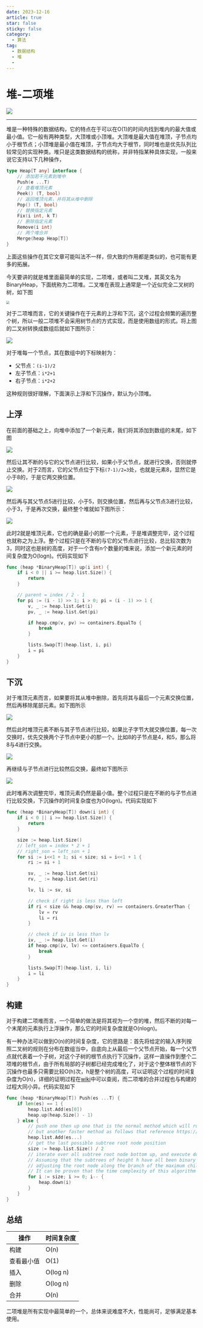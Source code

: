 ```yaml
---
date: 2023-12-16
article: true
star: false
sticky: false
category:
  - 算法
tag:
  - 数据结构
  - 堆
  - 
---
```


# 堆-二项堆

![](https://public-1308755698.cos.ap-chongqing.myqcloud.com//img/202312161653801.png)
<!-- more -->
---
堆是一种特殊的数据结构，它的特点在于可以在O(1)的时间内找到堆内的最大值或最小值。它一般有两种类型，大顶堆或小顶堆。大顶堆是最大值在堆顶，子节点均小于根节点；小顶堆是最小值在堆顶，子节点均大于根节，同时堆也是优先队列比较常见的实现种类。堆只是这类数据结构的统称，并非特指某种具体实现，一般来说它支持以下几种操作，

```go
type Heap[T any] interface {
	// 添加若干元素到堆中
	Push(e ...T)
	// 查看堆顶元素
	Peek() (T, bool)
	// 返回堆顶元素，并将其从堆中删除
	Pop() (T, bool)
	// 替换指定元素
	Fix(i int, k T)
	// 删除指定元素
	Remove(i int)
	// 两个堆合并
	Merge(heap Heap[T])
}
```

上面这些操作在其它文章可能叫法不一样，但大致的作用都是类似的，也可能有更多的拓展。

今天要讲的就是堆里面最简单的实现，二项堆，或者叫二叉堆，其英文名为BinaryHeap，下面统称为二项堆。二叉堆在表现上通常是一个近似完全二叉树的树，如下图

<img src="https://public-1308755698.cos.ap-chongqing.myqcloud.com//img/202312161717587.png" style="zoom:50%;" />



对于二项堆而言，它的关键操作在于元素的上浮和下沉，这个过程会频繁的遍历整个树，所以一般二项堆不会采用树节点的方式实现，而是使用数组的形式。将上图的二叉树转换成数组后就如下图所示：

![](https://public-1308755698.cos.ap-chongqing.myqcloud.com//img/202312161723238.png)

对于堆每一个节点，其在数组中的下标映射为：

- 父节点：`(i-1)/2`
- 左子节点：`i*2+1`
- 右子节点：`i*2+2`

这种规则很好理解，下面演示上浮和下沉操作，默认为小顶堆。



## 上浮

在前面的基础之上，向堆中添加了一个新元素，我们将其添加到数组的末尾，如下图

![](https://public-1308755698.cos.ap-chongqing.myqcloud.com//img/202312161742023.png)

然后让其不断的与它的父节点进行比较，如果小于父节点，就进行交换，否则就停止交换。对于2而言，它的父节点位于下标`(7-1)/2=3`处，也就是元素8，显然它是小于8的，于是它两交换位置。

![](https://public-1308755698.cos.ap-chongqing.myqcloud.com//img/202312161747062.png)

然后再与其父节点5进行比较，小于5，则交换位置，然后再与父节点3进行比较，小于3，于是再次交换，最终整个堆就如下图所示：

![](https://public-1308755698.cos.ap-chongqing.myqcloud.com//img/202312161750694.png)

此时2就是堆顶元素，它也的确是最小的那一个元素，于是堆调整完毕，这个过程也就称之为上浮。整个过程只是在不断的与它的父节点进行比较，总比较次数为3，同时这也是树的高度，对于一个含有n个数量的堆来说，添加一个新元素的时间复杂度为O(logn)。代码实现如下

```go
func (heap *BinaryHeap[T]) up(i int) {
	if i < 0 || i >= heap.list.Size() {
		return
	}

	// parent = index / 2 - 1
	for pi := (i - 1) >> 1; i > 0; pi = (i - 1) >> 1 {
		v, _ := heap.list.Get(i)
		pv, _ := heap.list.Get(pi)

		if heap.cmp(v, pv) >= containers.EqualTo {
			break
		}

		lists.Swap[T](heap.list, i, pi)
		i = pi
	}
}
```



## 下沉

对于堆顶元素而言，如果要将其从堆中删除，首先将其与最后一个元素交换位置，然后再移除尾部元素。如下图所示

![](https://public-1308755698.cos.ap-chongqing.myqcloud.com//img/202312161804777.png)

然后此时堆顶元素不断与其子节点进行比较，如果比子字节大就交换位置，每一次交换时，优先交换两个子节点中更小的那一个。比如8的子节点是4，和5，那么将8与4进行交换。

![](https://public-1308755698.cos.ap-chongqing.myqcloud.com//img/202312161806563.png)

再继续与子节点进行比较然后交换，最终如下图所示

![](https://public-1308755698.cos.ap-chongqing.myqcloud.com//img/202312161808745.png)

此时堆再次调整完毕，堆顶元素仍然是最小值。整个过程只是在不断的与子节点进行比较交换，下沉操作的时间复杂度也为O(logn)。代码实现如下

```go
func (heap *BinaryHeap[T]) down(i int) {
	if i < 0 || i >= heap.list.Size() {
		return
	}

	size := heap.list.Size()
	// left_son = index * 2 + 1
	// right_son = left_son + 1
	for si := i<<1 + 1; si < size; si = i<<1 + 1 {
		ri := si + 1

		sv, _ := heap.list.Get(si)
		rv, _ := heap.list.Get(ri)

		lv, li := sv, si

		// check if right is less than left
		if ri < size && heap.cmp(sv, rv) == containers.GreaterThan {
			lv = rv
			li = ri
		}

		// check if iv is less than lv
		iv, _ := heap.list.Get(i)
		if heap.cmp(iv, lv) <= containers.EqualTo {
			break
		}

		lists.Swap[T](heap.list, i, li)
		i = li
	}
}
```



## 构建

对于构建二项堆而言，一个简单的做法是将其视为一个空的堆，然后不断的对每一个末尾的元素执行上浮操作，那么它的时间复杂度就是O(nlogn)。

有一种办法可以做到O(n)的时间复杂度，它的思路是：首先将给定的输入序列按照二叉树的规则在分布在数组当中，自底向上从最后一个父节点开始，每一个父节点就代表着一个子树，对这个子树的根节点执行下沉操作，这样一直操作到整个二项堆的根节点，由于所有局部的子树都已经完成堆化了，对于这个整体根节点的下沉操作也最多只需要比较O(h)次，h是整个树的高度，可以证明这个过程的时间复杂度为O(n)，详细的证明过程在[wiki](https://en.wikipedia.org/wiki/Binary_heap#Building_a_heap)中可以查阅，而二项堆的合并过程也与构建的过程大同小异。代码实现如下

```go
func (heap *BinaryHeap[T]) Push(es ...T) {
	if len(es) == 1 {
		heap.list.Add(es[0])
		heap.up(heap.Size() - 1)
	} else {
		// push one then up one that is the normal method which will run in O(nlogn) time
		// but another faster method as follows that reference https://en.wikipedia.org/wiki/Binary_heap#Building_a_heap
		heap.list.Add(es...)
		// get the last possible subtree root node position
		size := heap.list.Size() / 2
		// iterate over all subtree root node bottom up, and execute down operation in per root node
		// Assuming that the subtrees of height h have all been binary heapified, then for the subtrees of height h+1,
		// adjusting the root node along the branch of the maximum child node requires at most h steps to complete the binary heapification.
		// It can be proven that the time complexity of this algorithm is O(n).
		for i := size; i >= 0; i-- {
			heap.down(i)
		}
	}
}
```





## 总结

| 操作       | 时间复杂度 |
| ---------- | ---------- |
| 构建       | O(n)       |
| 查看最小值 | O(1)       |
| 插入       | O(log n)   |
| 删除       | O(log n)   |
| 合并       | O(n)       |

二项堆是所有实现中最简单的一个，总体来说难度不大，性能尚可，足够满足基本使用。
